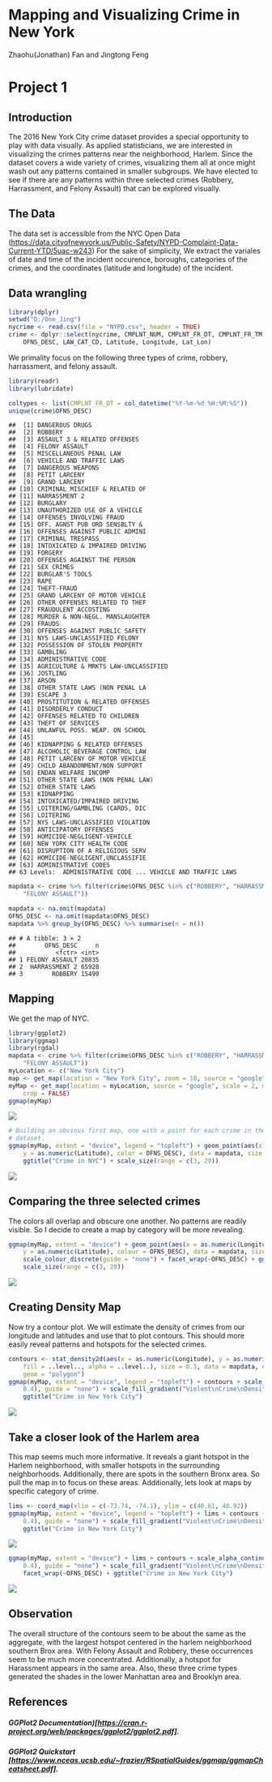 # Mapping and Visualizing Crime in New York
Zhaohu(Jonathan) Fan and Jingtong Feng  


# Project 1

## Introduction
The 2016 New York City crime dataset provides a special opportunity to play with data visually. As applied statisticians, we are interested in visualizing the crimes patterns near the neighborhood, Harlem. Since the dataset covers a wide variety of crimes, visualizing them all at once might wash out any patterns contained in smaller subgroups. We have elected to see if there are any patterns within three selected crimes (Robbery, Harrassment, and Felony Assault) that can be explored visually.

## The Data
The data set is accessible from the NYC Open Data (https://data.cityofnewyork.us/Public-Safety/NYPD-Complaint-Data-Current-YTD/5uac-w243)
For the sake of simplicity, We extract the variales of date and time of the incident occurence, boroughs, categories of the crimes, and the coordinates (latitude and longitude) of the incident. 

##  Data wrangling

```r
library(dplyr)
setwd("D:/One_Jing")
nycrime <- read.csv(file = "NYPD.csv", header = TRUE)
crime <- dplyr::select(nycrime, CMPLNT_NUM, CMPLNT_FR_DT, CMPLNT_FR_TM, BORO_NM, 
    OFNS_DESC, LAW_CAT_CD, Latitude, Longitude, Lat_Lon)
```
We primality focus on the following three types of crime, robbery, harrassment, and felony assault.

```r
library(readr)
library(lubridate)

coltypes <- list(CMPLNT_FR_DT = col_datetime("%Y-%m-%d %H:%M:%S"))
unique(crime$OFNS_DESC)
```

```
##  [1] DANGEROUS DRUGS                     
##  [2] ROBBERY                             
##  [3] ASSAULT 3 & RELATED OFFENSES        
##  [4] FELONY ASSAULT                      
##  [5] MISCELLANEOUS PENAL LAW             
##  [6] VEHICLE AND TRAFFIC LAWS            
##  [7] DANGEROUS WEAPONS                   
##  [8] PETIT LARCENY                       
##  [9] GRAND LARCENY                       
## [10] CRIMINAL MISCHIEF & RELATED OF      
## [11] HARRASSMENT 2                       
## [12] BURGLARY                            
## [13] UNAUTHORIZED USE OF A VEHICLE       
## [14] OFFENSES INVOLVING FRAUD            
## [15] OFF. AGNST PUB ORD SENSBLTY &       
## [16] OFFENSES AGAINST PUBLIC ADMINI      
## [17] CRIMINAL TRESPASS                   
## [18] INTOXICATED & IMPAIRED DRIVING      
## [19] FORGERY                             
## [20] OFFENSES AGAINST THE PERSON         
## [21] SEX CRIMES                          
## [22] BURGLAR'S TOOLS                     
## [23] RAPE                                
## [24] THEFT-FRAUD                         
## [25] GRAND LARCENY OF MOTOR VEHICLE      
## [26] OTHER OFFENSES RELATED TO THEF      
## [27] FRAUDULENT ACCOSTING                
## [28] MURDER & NON-NEGL. MANSLAUGHTER     
## [29] FRAUDS                              
## [30] OFFENSES AGAINST PUBLIC SAFETY      
## [31] NYS LAWS-UNCLASSIFIED FELONY        
## [32] POSSESSION OF STOLEN PROPERTY       
## [33] GAMBLING                            
## [34] ADMINISTRATIVE CODE                 
## [35] AGRICULTURE & MRKTS LAW-UNCLASSIFIED
## [36] JOSTLING                            
## [37] ARSON                               
## [38] OTHER STATE LAWS (NON PENAL LA      
## [39] ESCAPE 3                            
## [40] PROSTITUTION & RELATED OFFENSES     
## [41] DISORDERLY CONDUCT                  
## [42] OFFENSES RELATED TO CHILDREN        
## [43] THEFT OF SERVICES                   
## [44] UNLAWFUL POSS. WEAP. ON SCHOOL      
## [45]                                     
## [46] KIDNAPPING & RELATED OFFENSES       
## [47] ALCOHOLIC BEVERAGE CONTROL LAW      
## [48] PETIT LARCENY OF MOTOR VEHICLE      
## [49] CHILD ABANDONMENT/NON SUPPORT       
## [50] ENDAN WELFARE INCOMP                
## [51] OTHER STATE LAWS (NON PENAL LAW)    
## [52] OTHER STATE LAWS                    
## [53] KIDNAPPING                          
## [54] INTOXICATED/IMPAIRED DRIVING        
## [55] LOITERING/GAMBLING (CARDS, DIC      
## [56] LOITERING                           
## [57] NYS LAWS-UNCLASSIFIED VIOLATION     
## [58] ANTICIPATORY OFFENSES               
## [59] HOMICIDE-NEGLIGENT-VEHICLE          
## [60] NEW YORK CITY HEALTH CODE           
## [61] DISRUPTION OF A RELIGIOUS SERV      
## [62] HOMICIDE-NEGLIGENT,UNCLASSIFIE      
## [63] ADMINISTRATIVE CODES                
## 63 Levels:  ADMINISTRATIVE CODE ... VEHICLE AND TRAFFIC LAWS
```

```r
mapdata <- crime %>% filter(crime$OFNS_DESC %in% c("ROBBERY", "HARRASSMENT 2", 
    "FELONY ASSAULT"))

mapdata <- na.omit(mapdata)
OFNS_DESC <- na.omit(mapdata$OFNS_DESC)
mapdata %>% group_by(OFNS_DESC) %>% summarise(n = n())
```

```
## # A tibble: 3 × 2
##        OFNS_DESC     n
##           <fctr> <int>
## 1 FELONY ASSAULT 20835
## 2  HARRASSMENT 2 65928
## 3        ROBBERY 15499
```
## Mapping
We get the map of NYC.


```r
library(ggplot2)
library(ggmap)
library(rgdal)
mapdata <- crime %>% filter(crime$OFNS_DESC %in% c("ROBBERY", "HARRASSMENT 2", 
    "FELONY ASSAULT"))
myLocation <- c("New York City")
map <- get_map(location = "New York City", zoom = 18, source = "google")
myMap <- get_map(location = myLocation, source = "google", scale = 2, maptype = "roadmap", 
    crop = FALSE)
ggmap(myMap)
```

![](index_files/figure-html/unnamed-chunk-3-1.png)<!-- -->

```r
# Building an obvious first map, one with a point for each crime in the
# dataset.
ggmap(myMap, extent = "device", legend = "topleft") + geom_point(aes(x = as.numeric(Longitude), 
    y = as.numeric(Latitude), color = OFNS_DESC), data = mapdata, size = 0.2) + 
    ggtitle("Crime in NYC") + scale_size(range = c(3, 20))
```

![](index_files/figure-html/unnamed-chunk-3-2.png)<!-- -->

## Comparing the three selected crimes
The colors all overlap and obscure one another. No patterns are readily visible. So I decide to create a map by category will be more revealing.


```r
ggmap(myMap, extent = "device") + geom_point(aes(x = as.numeric(Longitude), 
    y = as.numeric(Latitude), colour = OFNS_DESC), data = mapdata, size = 0.2) + 
    scale_colour_discrete(guide = "none") + facet_wrap(~OFNS_DESC) + ggtitle("Crime in New York City") + 
    scale_size(range = c(3, 20))
```

![](index_files/figure-html/unnamed-chunk-4-1.png)<!-- -->

## Creating Density Map
Now try a contour plot. We will estimate the density of crimes from our longitude and latitudes and use that to plot contours. This should more easily reveal patterns and hotspots for the selected crimes.

```r
contours <- stat_density2d(aes(x = as.numeric(Longitude), y = as.numeric(Latitude), 
    fill = ..level.., alpha = ..level..), size = 0.1, data = mapdata, n = 200, 
    geom = "polygon")
ggmap(myMap, extent = "device", legend = "topleft") + contours + scale_alpha_continuous(range = c(0.25, 
    0.4), guide = "none") + scale_fill_gradient("Violent\nCrime\nDensity") + 
    ggtitle("Crime in New York City")
```

![](index_files/figure-html/unnamed-chunk-5-1.png)<!-- -->

## Take a closer look of the Harlem area
This map seems much more informative. It reveals a giant hotspot in the Harlem neighborhood, with smaller hotspots in the surrounding neighborhoods. Additionally, there are spots in the southern Bronx area. So pull the map in to focus on these areas. Additionally, lets look at maps by specific category of crime.

```r
lims <- coord_map(xlim = c(-73.74, -74.1), ylim = c(40.61, 40.92))
ggmap(myMap, extent = "device", legend = "topleft") + lims + contours + scale_alpha_continuous(range = c(0.25, 
    0.4), guide = "none") + scale_fill_gradient("Violent\nCrime\nDensity") + 
    ggtitle("Crime in New York City")
```

![](index_files/figure-html/unnamed-chunk-6-1.png)<!-- -->

```r
ggmap(myMap, extent = "device") + lims + contours + scale_alpha_continuous(range = c(0.25, 
    0.4), guide = "none") + scale_fill_gradient("Violent\nCrime\nDensity") + 
    facet_wrap(~OFNS_DESC) + ggtitle("Crime in New York City")
```

![](index_files/figure-html/unnamed-chunk-6-2.png)<!-- -->


## Observation
The overall structure of the contours seem to be about the same as the aggregate, with the largest hotspot centered in the harlem neighborhood southern Brox area. With Felony Assault and Robbery, these occurrences seem to be much more concentrated. Additionally, a hotspot for Harassment appears in the same area. Also, these three crime types generated the shades in the lower Manhattan area and Brooklyn area. 
## References
##### GGPlot2 Documentation)[https://cran.r-project.org/web/packages/ggplot2/ggplot2.pdf].
##### GGPlot2 Quickstart [https://www.nceas.ucsb.edu/~frazier/RSpatialGuides/ggmap/ggmapCheatsheet.pdf].


